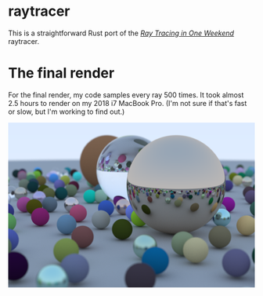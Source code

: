 # raytracer

This is a straightforward Rust port of the [_Ray Tracing in One Weekend_][rotw]
raytracer.

# The final render

For the final render, my code samples every ray 500 times. It took almost 2.5
hours to render on my 2018 i7 MacBook Pro. (I'm not sure if that's fast or slow,
but I'm working to find out.)

![](./final/final.png)

[rotw]: https://raytracing.github.io/books/RayTracingInOneWeekend.html
